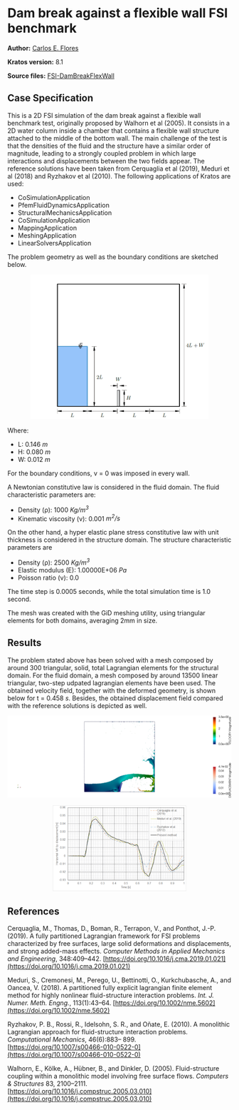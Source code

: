 # Dam break against a flexible wall FSI benchmark

**Author:** [Carlos E. Flores](https://github.com/ceulogiof)

**Kratos version:** 8.1

**Source files:** [FSI-DamBreakFlexWall](https://github.com/KratosMultiphysics/Examples/tree/master/co_simulation/validation/dam_break_flex_wall/source)

## Case Specification

This is a 2D FSI simulation of the dam break against a flexible wall benchmark test, originally proposed by Walhorn et al (2005). It consists in a 2D water column inside a chamber that contains a flexible wall structure attached to the middle of the bottom wall. The main challenge of the test is that the densities of the fluid and the structure have a similar order of magnitude, leading to a strongly coupled problem in which large interactions and displacements between the two fields appear. The reference solutions have been taken from  Cerquaglia et al (2019), Meduri et al (2018) and Ryzhakov et al (2010). The following applications of Kratos are used:
* CoSimulationApplication
* PfemFluidDynamicsApplication
* StructuralMechanicsApplication
* CoSimulationApplication
* MappingApplication
* MeshingApplication
* LinearSolversApplication

The problem geometry as well as the boundary conditions are sketched below.
<p align="center">
  <img src="data/dam_break_flex_wall_geometry.png" alt="Dam break against a flexible wall benchmark geometry." style="width: 400px;"/>
</p>

Where:
* L: 0.146 _m_
* H: 0.080 _m_
* W: 0.012 _m_

For the boundary conditions, v = 0 was imposed in every wall.

A Newtonian constitutive law is considered in the fluid domain. The fluid characteristic parameters are:
* Density (&rho;): 1000 _Kg/m<sup>3</sup>_
* Kinematic viscosity (&nu;): 0.001 _m<sup>2</sup>/s_

On the other hand, a hyper elastic plane stress constitutive law with unit thickness is considered in the structure domain. The structure characteristic parameters are
* Density (&rho;): 2500 _Kg/m<sup>3</sup>_
* Elastic modulus (E):  1.00000E+06 _Pa_
* Poisson ratio (&nu;): 0.0

The time step is 0.0005 seconds, while the total simulation time is 1.0 second.

The mesh was created with the GiD meshing utility, using triangular elements for both domains, averaging 2mm in size.

## Results
The problem stated above has been solved with a mesh composed by around 300 triangular, solid, total Lagrangian elements for the structural domain. For the fluid domain, a mesh composed by around 13500 linear triangular, two-step udpated lagrangian elements have been used. The obtained velocity field, together with the deformed geometry, is shown below for t = 0.458 _s_. Besides, the obtained displacement field compared with the reference solutions is depicted as well.

<p align="center">
  <img src="data/flow_field_vel_t0.458.png" alt="Obtained velocity field (t = 0.458)." style="width: 600px;"/>
</p>

<p align="center">
  <img src="data/dam_break_flex_wall_ux.png" alt="Horizontal displacement comparison." style="width: 300px;"/>
</p>

## References
Cerquaglia, M., Thomas, D., Boman, R., Terrapon, V., and Ponthot, J.-P. (2019). A fully partitioned Lagrangian framework for FSI problems characterized by free surfaces, large solid deformations and displacements, and strong added-mass effects. _Computer Methods in Applied Mechanics and Engineering_, 348:409–442. [https://doi.org/10.1016/j.cma.2019.01.021](https://doi.org/10.1016/j.cma.2019.01.021)

Meduri, S., Cremonesi, M., Perego, U., Bettinotti, O., Kurkchubasche, A., and Oancea, V. (2018). A partitioned fully explicit lagrangian finite element method for highly nonlinear fluid-structure interaction problems. _Int. J. Numer. Meth. Engng._, 113(1):43–64. [https://doi.org/10.1002/nme.5602](https://doi.org/10.1002/nme.5602)

Ryzhakov, P. B., Rossi, R., Idelsohn, S. R., and Oñate, E. (2010). A monolithic Lagrangian approach for fluid-structure interaction problems. _Computational Mechanics_, 46(6):883–
899. [https://doi.org/10.1007/s00466-010-0522-0](https://doi.org/10.1007/s00466-010-0522-0)



Walhorn, E., Kölke, A., Hübner, B., and Dinkler, D. (2005). Fluid-structure coupling within a monolithic model involving free surface flows. _Computers & Structures_ 83, 2100–2111. [https://doi.org/10.1016/j.compstruc.2005.03.010](https://doi.org/10.1016/j.compstruc.2005.03.010)

